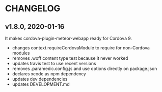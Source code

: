 # CHANGELOG

## v1.8.0, 2020-01-16
It makes cordova-plugin-meteor-webapp ready for Cordova 9.
- changes context.requireCordovaModule to require for non-Cordova modules
- removes .woff content type test because it never worked
- updates travis test to use recent versions
- removes .paramedic.config.js and use options directly on package.json
- declares xcode as npm dependency
- updates dev dependencies
- updates DEVELOPMENT.md